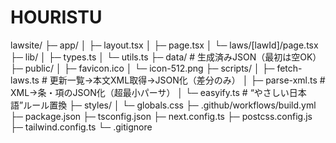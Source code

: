# HOURISTU

lawsite/
├─ app/
│  ├─ layout.tsx
│  ├─ page.tsx
│  └─ laws/[lawId]/page.tsx
├─ lib/
│  ├─ types.ts
│  └─ utils.ts
├─ data/              # 生成済みJSON（最初は空OK）
├─ public/
│  ├─ favicon.ico
│  └─ icon-512.png
├─ scripts/
│  ├─ fetch-laws.ts   # 更新一覧→本文XML取得→JSON化（差分のみ）
│  ├─ parse-xml.ts    # XML→条・項のJSON化（超最小パーサ）
│  └─ easyify.ts      # “やさしい日本語”ルール置換
├─ styles/
│  └─ globals.css
├─ .github/workflows/build.yml
├─ package.json
├─ tsconfig.json
├─ next.config.ts
├─ postcss.config.js
├─ tailwind.config.ts
└─ .gitignore
